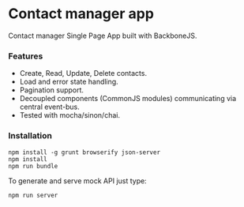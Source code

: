 # Contact manager app

Contact manager Single Page App built with BackboneJS.

### Features
- Create, Read, Update, Delete contacts.
- Load and error state handling.
- Pagination support.
- Decoupled components (CommonJS modules)
  communicating via central event-bus.
- Tested with mocha/sinon/chai.

### Installation
```
npm install -g grunt browserify json-server 
npm install
npm run bundle 
```

To generate and serve mock API just type:
```
npm run server
```

